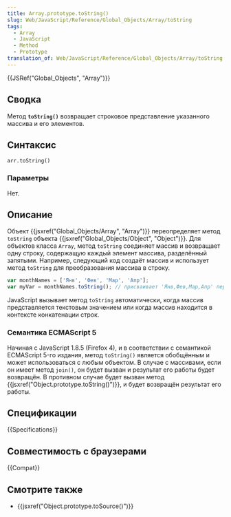 ```yaml
---
title: Array.prototype.toString()
slug: Web/JavaScript/Reference/Global_Objects/Array/toString
tags:
  - Array
  - JavaScript
  - Method
  - Prototype
translation_of: Web/JavaScript/Reference/Global_Objects/Array/toString
---
```

{{JSRef("Global_Objects", "Array")}}

## Сводка

Метод **`toString()`** возвращает строковое представление указанного массива и его элементов.

## Синтаксис

```
arr.toString()
```

### Параметры

Нет.

## Описание

Объект {{jsxref("Global_Objects/Array", "Array")}} переопределяет метод `toString` объекта {{jsxref("Global_Objects/Object", "Object")}}. Для объектов класса `Array`, метод `toString` соединяет массив и возвращает одну строку, содержащую каждый элемент массива, разделённый запятыми. Например, следующий код создаёт массив и использует метод `toString` для преобразования массива в строку.

```js
var monthNames = ['Янв', 'Фев', 'Мар', 'Апр'];
var myVar = monthNames.toString(); // присваивает 'Янв,Фев,Мар,Апр' переменной myVar.
```

JavaScript вызывает метод `toString` автоматически, когда массив представляется текстовым значением или когда массив находится в контексте конкатенации строк.

### Семантика ECMAScript 5

Начиная с JavaScript 1.8.5 (Firefox 4), и в соответствии с семантикой ECMAScript 5-го издания, метод `toString()` является обобщённым и может использоваться с любым объектом. В случае с массивами, если он имеет метод `join()`, он будет вызван и результат его работы будет возвращён. В противном случае будет вызван метод {{jsxref("Object.prototype.toString()")}}, и будет возвращён результат его работы.

## Спецификации

{{Specifications}}

## Совместимость с браузерами

{{Compat}}

## Смотрите также

- {{jsxref("Object.prototype.toSource()")}}

